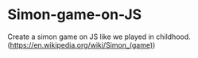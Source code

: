 # Simon-game-on-JS
Create a simon game on JS like we played in childhood. (https://en.wikipedia.org/wiki/Simon_(game))
